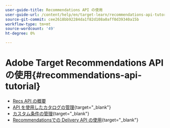 ```yaml
---
user-guide-title: Recommendations API の使用
user-guide-url: /content/help/en/target-learn/recommendations-api-tutorial/recs-api-overview.html
source-git-commit: cee2618bb92284da1f82d108a0aff0d39340a15b
workflow-type: tm+mt
source-wordcount: '49'
ht-degree: 0%

---
```



# Adobe Target Recommendations API の使用{#recommendations-api-tutorial}

+ [Recs API の概要](recs-api-overview.md)
+ [API を使用したカタログの管理](https://developer.adobe.com/target/before-administer/recs-api/manage-catalog/){target=&quot;_blank&quot;}
+ [カスタム条件の管理](https://developer.adobe.com/target/before-administer/recs-api/manage-custom-criteria/){target=&quot;_blank&quot;}
+ [Recommendationsでの Delivery API の使用](https://developer.adobe.com/target/before-administer/recs-api/fetch-recs-server-side-delivery-api/){target=&quot;_blank&quot;}

<!--+ [Debug API calls](6debug.md)
+ [Download the Calculated Recommendations CSV](7download-calc-recs-csv.md)-->

<!--
+ Managing your Catalog with APIs{#manage-catalog}
  + [Create and update items](manage-catalog/saveEntities.md)
  + [Delete items](manage-catalog/deleteEntities.md)
  + [Delete All Items](manage-catalog/concepts.md)
  + [Get item details](manage-catalog/base-implementation.md)
+ Managing Custom Criteria{#use-cases}
  + [Home Page](use-cases/home-page.md)
  + [Product Pages](use-cases/product-pages.md)
  + [Category Pages](use-cases/category-pages.md)
  + [Add to Cart Modals](use-cases/add-to-cart-modals.md)
  + [Cart Page](use-cases/cart-page.md)
  + [Order Confirmation Page](use-cases/order-confirmation-page.md)-->
